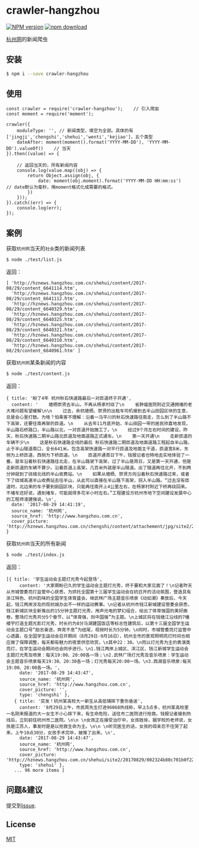 # crawler-hangzhou

[![NPM version][npm-image]][npm-url]
[![npm download][download-image]][download-url]

[npm-image]: https://img.shields.io/npm/v/crawler-hangzhou.svg?style=flat-square
[npm-url]: https://npmjs.org/package/crawler-hangzhou
[download-image]: https://img.shields.io/npm/dm/crawler-hangzhou.svg?style=flat-square
[download-url]: https://npmjs.org/package/crawler-hangzhou

[杭州网](http://hznews.hangzhou.com.cn/index.htm)的新闻爬虫

## 安装

```bash
$ npm i --save crawler-hangzhou
```

## 使用
```
const crawler = require('crawler-hangzhou');    // 引入爬虫
const moment = require('moment');

crawler({
    moduleType: '', // 新闻类型，填空为全部。具体的有['jingji','chengshi','shehui','wenti','kejiao']，五个类型
    dateAfter: moment(moment().format('YYYY-MM-DD'), 'YYYY-MM-DD').valueOf()    // 当天
}).then((value) => {

    // 返回当天的，所有新闻内容
    console.log(value.map((obj) => {
        return Object.assign(obj, {
            date: moment(obj.moment).format('YYYY-MM-DD HH:mm:ss')      // date默认为毫秒，用moment格式化成需要的格式。
        })
    }));
}).catch((err) => {
    console.log(err);
});
```


## 案例

获取`杭州网`当天的`社会`类的新闻列表
```bash
$ node ./test/list.js
```
返回：
```
[ 'http://hznews.hangzhou.com.cn/shehui/content/2017-08/29/content_6641114.htm',
  'http://hznews.hangzhou.com.cn/shehui/content/2017-08/29/content_6641112.htm',
  'http://hznews.hangzhou.com.cn/shehui/content/2017-08/29/content_6640329.htm',
  'http://hznews.hangzhou.com.cn/shehui/content/2017-08/29/content_6640325.htm',
  'http://hznews.hangzhou.com.cn/shehui/content/2017-08/29/content_6640321.htm',
  'http://hznews.hangzhou.com.cn/shehui/content/2017-08/29/content_6640310.htm',
  'http://hznews.hangzhou.com.cn/shehui/content/2017-08/29/content_6640961.htm' ]

```

获取`杭州网`某条新闻的内容
```bash
$ node ./test/content.js
```
返回：
```
{ title: '盼了4年 杭州秋石快速路最后一对匝道终于开通',
  content: '    塘栖崇贤去半山，不再从杨家村绕了\n    省肿瘤医院附近交通拥堵的老大难问题有望缓解\n\n    过去，余杭塘栖、崇贤的出租车司机接到去半山田园区块的生意，总是会心里打鼓。为啥？怕乘客不理解：沿着一马平川的秋石快速路往南走，怎么到了半山路不下高架，还要往南再架的匝道。\n    从去年11月底开始，半山田园一带的居民欣喜地发现，半山路石桥路口，半山路以北，一对匝道开始施工了。\n    经过9个月左右时间的建设，昨天，秋石快速路二期半山路北匝道及地面道路正式通车。\n    第一天开通\n    走新匝道的车辆不少\n    这是秋石快速路全线的最后 秋石快速路二期匝道及地面道路工程起自半山路，止于半山隧道南口，全长641米。包含高架快速路一对平行匝道及地面主干道，匝道宽8米，东侧为上桥匝道，西侧为下桥匝道。\n    匝道开通首日下午，钱报记者也特地去实地体验了一番。驱车沿着秋石快速路往北走，在半山路驶下高架，过了半山是周日，又是第一天开通，但是走新匝道的车辆不算少。沿着匝道上高架，几百米外就是半山隧道。出了隧道再往北开，不到两分钟就到了绕城北线的半山收费站。\n    如果从塘栖、崇贤方向沿着秋石快速路过来，或者下了绕城高速半山收费站去往半山，从此可以直接在半山路下高架，拐入半山路。“过去没有匝道时，北边来的车子要到田园区块，只能再往南开上4公里左右，在杨家村附近下桥再绕回来。不堵车还好说，遇到堵车，可能就得多花半小时左右。”工程建设方杭州市地下空间建设发展中心的工程师凌建强说。\n',
  date: '2017-08-29 14:41:19',
  source_name: '杭州网',
  source_href: 'http://www.hangzhou.com.cn',
  cover_picture: 'http://hznews.hangzhou.com.cn/chengshi/content/attachement/jpg/site2/20170828/14feb5e6d9511b0da5772e.jpg' }

```

获取`杭州网`当天的所有新闻
```bash
$ node ./test/index.js
```
返回：
```
[{ title: '学生运动会主题灯光秀今起登场',
     content: '大家期盼已久的学生运动会主题灯光秀，终于要和大家见面了！\n记者昨天从市城管委亮灯监管中心获悉，为烘托全国第十三届学生运动会在杭召开的活动氛围，营造具有浙江特色、杭州韵味的全国学生体育盛会，继武林广场主题音乐喷泉《动如潮》奏放后，今天起，钱江两岸涉及的现杭城办出不一样的运动赛事。\n记者从杭州市钱江新城建设管委会获悉，钱江新城区块全新推出的15分钟主题灯光秀，用声光电的梦幻组合，绘出了体育强国的美好画卷。整场灯光秀共分5个章节，以“体育强，则中国强”为主题。\n上城区将在钱塘江沿线的7幢楼宇打造主题光影灯光秀，时长约为8分马湖建国饭店等标志性建筑后，以第十三届全国学生运动会主题口号“励志奋进，奔竞不息”为结尾，视频时长为5分钟。\n同时，市城管委亮灯监管中心透露，在全国学生运动会召开期间（8月29日-9月16日），杭州全市的景观照明亮灯时间也相应做了保障调整，每天都有魅力的夜景供您欣赏。\n其中22：30。\n而以灯光秀为主的表演类亮灯，在学生运动会期间也会同步进行。\n1.钱江两岸上城区、滨江区、钱江新城学生运动会主题灯光秀及喷泉：每天19:00、20:00各一场；\n2.武林广场灯光秀及音乐喷泉：学生运动会主题音乐喷泉每天19:30、20:30各一场；灯光秀每天20:00一场。\n3.西湖音乐喷泉:每天19:00、20:00各一场。',
     date: '2017-08-29 14:43:47',
     source_name: '杭州网',
     source_href: 'http://www.hangzhou.com.cn',
     cover_picture: '',
     type: 'chengshi' },
   { title: '突发！杭州某高校大一新生从高低铺摔下重伤昏迷',
     content: '8月29日上午，市民周先生打进96068热线称，早上5点多，杭州某高校里一名刚来报道的大一女生不小心摔下来，有生命危险，送往市二医院进行抢救。钱报记者接到热线后，立刻前往杭州市二医院。\n\n \n女孩正在接受治疗中，女孩姓徐，据学校的老师说，女孩是江苏人，事发时是是以抢救生命为主。\n\n \n听完医生的话，女孩的母亲忍不住哭了起来。上午10点30分，女孩手术完毕，被推了出来。\n',
     date: '2017-08-29 14:43:47',
     source_name: '杭州网',
     source_href: 'http://www.hangzhou.com.cn',
     cover_picture: 'http://hznews.hangzhou.com.cn/shehui/site2/20170829/002324b80c701b0f223330.jpeg',
     type: 'shehui' },
   ... 96 more items ]
```

## 问题&建议

提交到[issue](https://github.com/xjchenhao/crawler-hangzhou/issues).

## License

[MIT](LICENSE)
